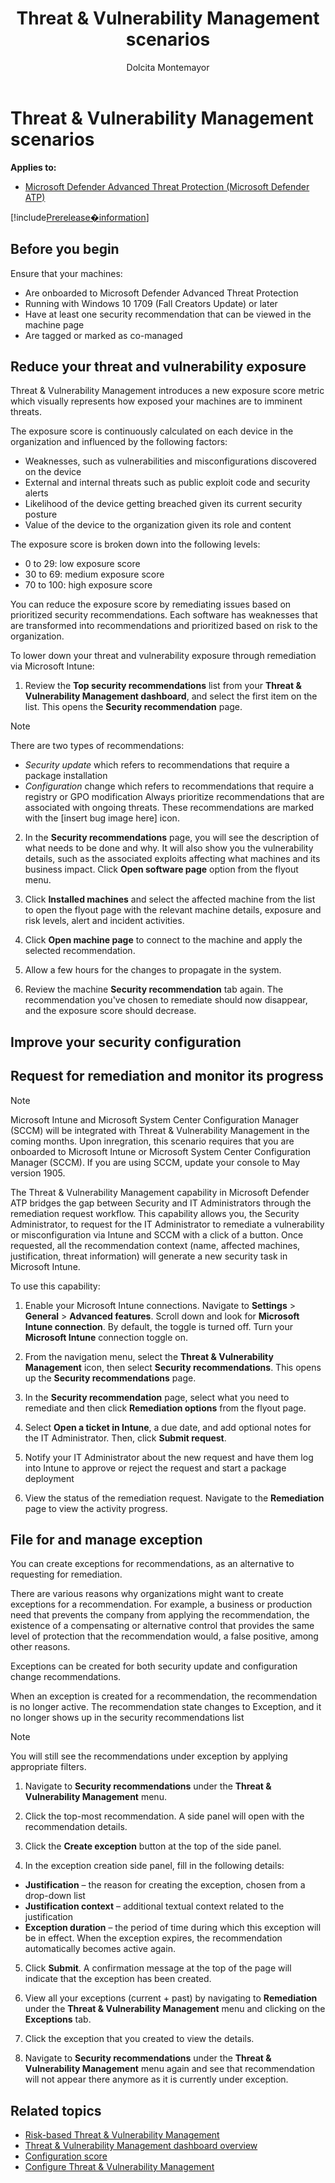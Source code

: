 ﻿---
title: Threat & Vulnerability Management scenarios
description: 
keywords: 
search.product: Windows 10
search.appverid: met150
ms.prod: w10
ms.mktglfcycl: deploy
ms.sitesec: library
ms.pagetype: security
ms.author: dolmont
author: Dolcita Montemayor
ms.localizationpriority: medium
manager: dansimp
audience: ITPro
ms.collection: M365-security-compliance 
ms.topic: article
---

# Threat & Vulnerability Management scenarios
**Applies to:**
- [Microsoft Defender Advanced Threat Protection (Microsoft Defender ATP)](https://go.microsoft.com/fwlink/p/?linkid=2069559)

[!include[Prerelease�information](prerelease.md)]

## Before you begin
Ensure that your machines:
- Are onboarded to Microsoft Defender Advanced Threat Protection
- Running with Windows 10 1709 (Fall Creators Update) or later
- Have at least one security recommendation that can be viewed in the machine page
- Are tagged or marked as co-managed

## Reduce your threat and vulnerability exposure
Threat & Vulnerability Management introduces a new exposure score metric which visually represents how exposed your machines are to imminent threats.

The exposure score is continuously calculated on each device in the organization and influenced by the following factors:
- Weaknesses, such as vulnerabilities and misconfigurations discovered on the device
- External and internal threats such as public exploit code and security alerts
- Likelihood of the device getting breached given its current security posture
- Value of the device to the organization given its role and content

The exposure score is broken down into the following levels:
- 0 to 29: low exposure score
- 30 to 69: medium exposure score
- 70 to 100: high exposure score

You can reduce the exposure score by remediating issues based on prioritized security recommendations. Each software has weaknesses that are transformed into recommendations and prioritized based on risk to the organization.

To lower down your threat and vulnerability exposure through remediation via Microsoft Intune:

1. Review the **Top security recommendations** list from your **Threat & Vulnerability Management dashboard**, and select the first item on the list. This opens the **Security recommendation** page.
>[!NOTE]
> There are two types of recommendations: 
> - <i>Security update</i> which refers to recommendations that require a package installation
> - <i>Configuration</i> change which refers to recommendations that require a registry or GPO modification
> Always prioritize recommendations that are associated with ongoing threats. These recommendations are marked with the [insert bug image here] icon.

2. In the **Security recommendations** page, you will see the description of what needs to be done and why. It will also show you the vulnerability details, such as the associated exploits affecting what machines and its business impact. Click **Open software page** option from the flyout menu.  

3. Click **Installed machines** and select the affected machine from the list to open the flyout page with the relevant machine details, exposure and risk levels, alert and incident activities. 

4. Click **Open machine page** to connect to the machine and apply the selected recommendation.

5. Allow a few hours for the changes to propagate in the system.
    
6. Review the machine **Security recommendation** tab again. The recommendation you've chosen to remediate should now disappear, and the exposure score should decrease.

## Improve your security configuration

## Request for remediation and monitor its progress
>[!NOTE]
> Microsoft Intune and Microsoft System Center Configuration Manager (SCCM) will be integrated with Threat & Vulnerability Management in the coming months. Upon inregration, this scenario requires that you are onboarded to Microsoft Intune or Microsoft System Center Configuration Manager (SCCM). If you are using SCCM, update your console to May version 1905.

The Threat & Vulnerability Management capability in Microsoft Defender ATP bridges the gap between Security and IT Administrators through the remediation request workflow. 
This capability allows you, the Security Administrator, to request for the IT Administrator to remediate a vulnerability or misconfiguration via Intune and SCCM with a click of a button.
Once requested, all the recommendation context (name, affected machines, justification, threat information) will generate a new security task in Microsoft Intune.

To use this capability:

1. Enable your Microsoft Intune connections. Navigate to **Settings** > **General** > **Advanced features**. Scroll down and look for **Microsoft Intune connection**. By default, the toggle is turned off. Turn your **Microsoft Intune** connection toggle on.

2. From the navigation menu, select the **Threat & Vulnerability Management** icon, then select **Security recommendations**. This opens up the **Security recommendations** page.  

3. In the **Security recommendation** page, select what you need to remediate and then click **Remediation options** from the flyout page.  

4. Select **Open a ticket in Intune**, a due date, and add optional notes for the IT Administrator. Then, click **Submit request**. 

5. Notify your IT Administrator about the new request and have them log into Intune to approve or reject the request and start a package deployment

6. View the status of the remediation request. Navigate to the **Remediation** page to view the activity progress.


## File for and manage exception
You can create exceptions for recommendations, as an alternative to requesting for remediation.

There are various reasons why organizations might want to create exceptions for a recommendation. For example, a business or production need that prevents the company from applying the recommendation, the existence of a compensating or alternative control that provides the same level of protection that the recommendation would, a false positive, among other reasons.

Exceptions can be created for both security update and configuration change recommendations.

When an exception is created for a recommendation, the recommendation is no longer active. The recommendation state changes to Exception, and it no longer shows up in the security recommendations list

>[!NOTE]
> You will still see the recommendations under exception by applying appropriate filters.   

1. Navigate to **Security recommendations** under the **Threat & Vulnerability Management**  menu.

2. Click the top-most recommendation. A side panel will open with the recommendation details.

3. Click the **Create exception** button at the top of the side panel.

4.	In the exception creation side panel, fill in the following details:
  - **Justification** – the reason for creating the exception, chosen from a drop-down list
  - **Justification context** – additional textual context related to the  justification
  - **Exception duration** – the period of time during which this exception will be in effect. When the exception expires, the recommendation automatically becomes active again.

5. Click **Submit**. A confirmation message at the top of the page will indicate that the exception has been created.

6. View all your exceptions (current + past) by navigating to **Remediation** under the **Threat & Vulnerability Management** menu and clicking on the **Exceptions** tab.

7. Click the exception that you created to view the details.

8. Navigate to **Security recommendations** under the **Threat & Vulnerability Management** menu again and see that recommendation will not appear there anymore as it is currently under exception.

## Related topics
- [Risk-based Threat & Vulnerability Management](next-gen-threat-and-vuln-mgt.md)
- [Threat & Vulnerability Management dashboard overview](tvm-dashboard-insights.md)
- [Configuration score](configuration-score.md)
- [Configure Threat & Vulnerability Management](configure-and-manage-tvm.md)

